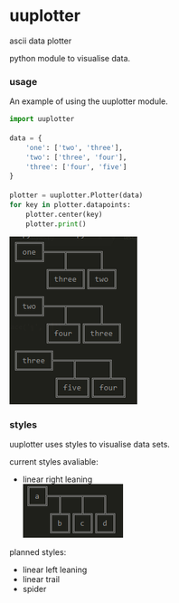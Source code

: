 # uuplotter
ascii data plotter

python module to visualise data.

### usage
An example of using the uuplotter module.
```python
import uuplotter

data = {
	'one': ['two', 'three'],
	'two': ['three', 'four'],
	'three': ['four', 'five']
}

plotter = uuplotter.Plotter(data)
for key in plotter.datapoints:
	plotter.center(key)
	plotter.print()

```
![usage output](examples/images/usage_example.png)
### styles
uuplotter uses styles to visualise data sets.

current styles avaliable:

- linear right leaning
<br>![lrl](examples/images/linear_right_leaning.png)

planned styles:

- linear left leaning
- linear trail
- spider
